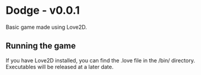 # Dodge - v0.0.1
Basic game made using Love2D.

## Running the game
If you have Love2D installed, you can find the .love file in the /bin/
directory. Executables will be released at a later date.
